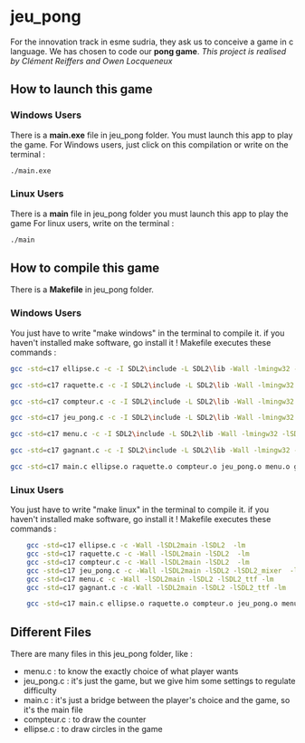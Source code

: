 # jeu_pong

For the innovation track in esme sudria, they ask us to conceive a game in c language. 
We has chosen to code our **pong game**.
*This project is realised by Clément Reiffers and Owen Locqueneux*

## How to launch this game

### Windows Users
There is a **main.exe** file in jeu_pong folder.
You must launch this app to play the game.
For Windows users, just click on this compilation or write on the terminal :
```bash
./main.exe
```

### Linux Users
There is a **main** file in jeu_pong folder
you must launch this app to play the game
For linux users, write on the terminal :
```bash 
./main
```
## How to compile this game

There is a **Makefile** in jeu_pong folder.
### Windows Users

You just have to write "make windows" in the terminal to compile it.
if you haven't installed make software, go install it !
Makefile executes these commands :
```bash
gcc -std=c17 ellipse.c -c -I SDL2\include -L SDL2\lib -Wall -lmingw32 -lSDL2main -lSDL2 

gcc -std=c17 raquette.c -c -I SDL2\include -L SDL2\lib -Wall -lmingw32 -lSDL2main -lSDL2 

gcc -std=c17 compteur.c -c -I SDL2\include -L SDL2\lib -Wall -lmingw32 -lSDL2main -lSDL2 

gcc -std=c17 jeu_pong.c -c -I SDL2\include -L SDL2\lib -Wall -lmingw32 -lSDL2main -lSDL2 -lSDL2_mixer 

gcc -std=c17 menu.c -c -I SDL2\include -L SDL2\lib -Wall -lmingw32 -lSDL2main -lSDL2 -lSDL2_ttf

gcc -std=c17 gagnant.c -c -I SDL2\include -L SDL2\lib -Wall -lmingw32 -lSDL2main -lSDL2 -lSDL2_ttf

gcc -std=c17 main.c ellipse.o raquette.o compteur.o jeu_pong.o menu.o gagnant.o -I SDL2\include -L SDL2\lib -Wall -lmingw32 -lSDL2main -lSDL2 -lSDL2_ttf -lSDL2_mixer -o main

```
### Linux Users

You just have to write "make linux" in the terminal to compile it.
if you haven't installed make software, go install it !
Makefile executes these commands :
```bash
	gcc -std=c17 ellipse.c -c -Wall -lSDL2main -lSDL2  -lm
	gcc -std=c17 raquette.c -c -Wall -lSDL2main -lSDL2  -lm
	gcc -std=c17 compteur.c -c -Wall -lSDL2main -lSDL2  -lm
	gcc -std=c17 jeu_pong.c -c -Wall -lSDL2main -lSDL2 -lSDL2_mixer  -lm
	gcc -std=c17 menu.c -c -Wall -lSDL2main -lSDL2 -lSDL2_ttf -lm
	gcc -std=c17 gagnant.c -c -Wall -lSDL2main -lSDL2 -lSDL2_ttf -lm

	gcc -std=c17 main.c ellipse.o raquette.o compteur.o jeu_pong.o menu.o gagnant.o -Wall -lSDL2main -lSDL2 -lSDL2_ttf -lSDL2_mixer -lm -o main
```
## Different Files
There are many files in this jeu_pong folder, like :
-   menu.c : to know the exactly choice of what player wants
-   jeu_pong.c : it's just the game, but we give him some settings to regulate difficulty 
-   main.c :  it's just a bridge between the player's choice and the game, so it's the main file
-   compteur.c : to draw the counter
-   ellipse.c : to draw circles in the game